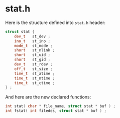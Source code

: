 # stat.h

Here is the structure defined into ```stat.h``` header:

```cpp
struct stat {
    dev_t	st_dev ;
    ino_t	st_ino ;
    mode_t	st_mode ;
    short	st_nlink ;
    short	st_uid ;
    short	st_gid ;
    dev_t	st_rdev ;
    off_t	st_size ;
    time_t	st_atime ;
    time_t	st_mtime ;
    time_t	st_ctime ;
} ;
```

And here are the new declared functions:

```cpp
int stat( char * file_name, struct stat * buf ) ;
int fstat( int filedes, struct stat * buf ) ;
```
